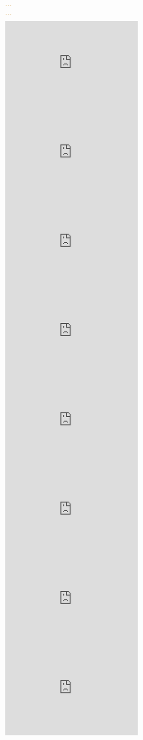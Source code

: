 ```yaml
---

---
```



<iframe width="432" height="289" src="https://www.youtube.com/embed/68b73rnNC_4" title="1 Riga Odessa 03" frameborder="0" allow="accelerometer; autoplay; clipboard-write; encrypted-media; gyroscope; picture-in-picture" allowfullscreen></iframe>  

<iframe width="432" height="289" src="https://www.youtube.com/embed/W7AqbHLFFZU" title="2 Odessa Batumi 03" frameborder="0" allow="accelerometer; autoplay; clipboard-write; encrypted-media; gyroscope; picture-in-picture" allowfullscreen></iframe>   

<iframe width="432" height="289" src="https://www.youtube.com/embed/iDtRMTygOAU" title="3 Batumi Ushguli 03" frameborder="0" allow="accelerometer; autoplay; clipboard-write; encrypted-media; gyroscope; picture-in-picture" allowfullscreen></iframe>   

<iframe width="432" height="289" src="https://www.youtube.com/embed/UNma9qC0eKg" title="4 Ushguli Omalo 03" frameborder="0" allow="accelerometer; autoplay; clipboard-write; encrypted-media; gyroscope; picture-in-picture" allowfullscreen></iframe>   

<iframe width="432" height="289" src="https://www.youtube.com/embed/EmJCFl2U3Z4" title="5 Omalo Berta 03" frameborder="0" allow="accelerometer; autoplay; clipboard-write; encrypted-media; gyroscope; picture-in-picture" allowfullscreen></iframe>   

<iframe width="432" height="289" src="https://www.youtube.com/embed/iQD2spVG7I8" title="6 Riga Berta 03" frameborder="0" allow="accelerometer; autoplay; clipboard-write; encrypted-media; gyroscope; picture-in-picture" allowfullscreen></iframe>   



<iframe width="432" height="289" src="https://www.youtube.com/embed/kOr_AK-NnCE" title="Titles 05" frameborder="0" allow="accelerometer; autoplay; clipboard-write; encrypted-media; gyroscope; picture-in-picture" allowfullscreen></iframe>   

<iframe width="432" height="289" src="https://www.youtube.com/embed/kOr_AK-NnCE" title="Titles 05" frameborder="0" allow="accelerometer; autoplay; clipboard-write; encrypted-media; gyroscope; picture-in-picture" allowfullscreen></iframe>   



